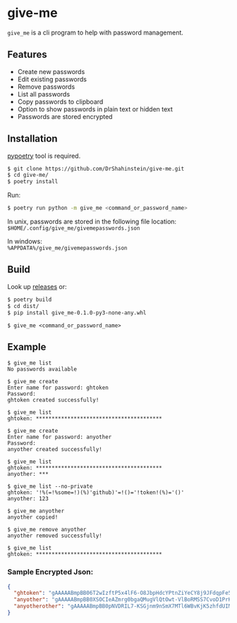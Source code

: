 # give-me

`give_me` is a cli program to help with password management.

## Features

- Create new passwords
- Edit existing passwords
- Remove passwords
- List all passwords
- Copy passwords to clipboard
- Option to show passwords in plain text or hidden text
- Passwords are stored encrypted

## Installation

[pypoetry](https://python-poetry.org/docs/#installing-with-pipx) tool is required.

```bash
$ git clone https://github.com/DrShahinstein/give-me.git
$ cd give-me/
$ poetry install
```

Run:

```bash
$ poetry run python -m give_me <command_or_password_name>
```

In unix, passwords are stored in the following file location:<br/>
`$HOME/.config/give_me/givemepasswords.json`

In windows:<br/>
`%APPDATA%/give_me/givemepasswords.json`

## Build

Look up [releases](https://github.com/DrShahinstein/give-me/releases/tag/Stable) or:

```bash
$ poetry build
$ cd dist/
$ pip install give_me-0.1.0-py3-none-any.whl
```

```
$ give_me <command_or_password_name>
```

## Example

```
$ give_me list
No passwords available

$ give_me create
Enter name for password: ghtoken
Password:
ghtoken created successfully!

$ give_me list
ghtoken: ****************************************

$ give_me create
Enter name for password: anyother
Password:
anyother created successfully!

$ give_me list
ghtoken: ****************************************
anyother: ***

$ give_me list --no-private
ghtoken: '!%(=!%some=!)(%)'github)'=!()='!token!(%)='()'
anyother: 123

$ give_me anyother
anyother copied!

$ give_me remove anyother
anyother removed successfully!

$ give_me list
ghtoken: ****************************************
```

### Sample Encrypted Json:
```json
{
  "ghtoken": "gAAAAABmpBB06T2wIzftP5x4lF6-O8JbpHdcYPtnZiYeCY8j9JFdqpFe5QcpVPXsaD8lIcwwFe-RR44mEvZb_rpLbHqK_S4SD83HMe5PMLurklmCtrhbOBg5Zkf2wi-87BYa4IOx5WXU",
  "anyother": "gAAAAABmpBB0XSOCIeAZmrg0bgaQMugVlQtOwt-VlBoRMSS7CvoD1PrKN1K45sHPJD6wNKB7wsWjzvdyO_Z-qInTeQllr1-04w==",
  "anyotherother": "gAAAAABmpBB0pNVDRIL7-KSGjnm9nSmX7MTl6WBvKjK5zhfdUIMuA7_usCb8eoFn1BPiosO4pLPJl-PqQdDdAfDvuFkvLfRsew=="
}
```
